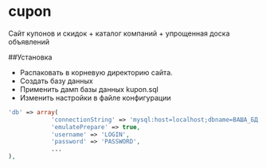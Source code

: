 # cupon
Сайт купонов и скидок + каталог компаний + упрощенная доска объявлений

##Установка
- Распаковать в корневую директорию сайта.
- Создать базу данных
- Применить дамп базы данных kupon.sql
- Изменить настройки в файле конфигурации


```php
'db' => array(
            'connectionString' => 'mysql:host=localhost;dbname=ВАША_БД',
            'emulatePrepare' => true,
            'username' => 'LOGIN',
            'password' => 'PASSWORD',
            ...
),
```
